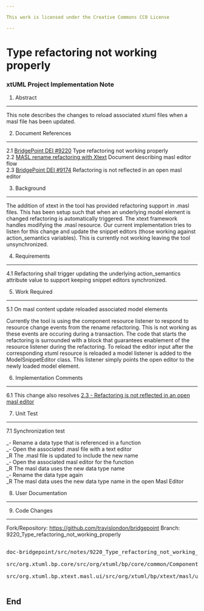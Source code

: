 ```yaml
---

This work is licensed under the Creative Commons CC0 License

---
```


# Type refactoring not working properly
### xtUML Project Implementation Note

1. Abstract
-----------
This note describes the changes to reload associated xtuml files when a masl file has been updated.   

2. Document References
----------------------
<a id="2.1"></a>2.1 [BridgePoint DEI #9220](https://support.onefact.net/issues/9220) Type refactoring not working properly  
<a id="2.2"></a>2.2 [MASL rename refactoring with Xtext](https://github.com/xtuml/bridgepoint/blob/master/doc-bridgepoint/notes/8261_masl_refactor/8261_masl_refactor_dnt.md) Document describing masl editor flow   
<a id="2.3"></a>2.3 [BridgePoint DEI #9174]( https://support.onefact.net/issues/9174) Refactoring is not reflected in an open masl editor  

3. Background
-------------
The addition of xtext in the tool has provided refactoring support in .masl files.  This has been setup such that when an underlying model element is changed refactoring is automatically triggered.  The xtext framework handles modifying the .masl resource.  Our current implementation tries to listen for this change and update the snippet editors (those working against action_semantics variables).  This is currently not working leaving the tool unsynchronized.   

4. Requirements
---------------
4.1 Refactoring shall trigger updating the underlying action_semantics attribute value to support keeping snippet editors synchronized.   

5. Work Required
----------------
5.1 On masl content update reloaded associated model elements   

Currently the tool is using the component resource listener to respond to resource change events from the rename refactoring.   This is not working as these events are occuring during a transaction.  The code that starts the refactoring is surrounded with a block that guarantees enablement of the resource listener during the refactoring.  To reload the editor input after the corresponding xtuml resource is reloaded a model listener is added to the ModelSnippetEditor class.  This listener simply points the open editor to the newly loaded model element.      
   
6. Implementation Comments
--------------------------
6.1 This change also resolves [2.3 - Refactoring is not reflected in an open masl editor](2.3)

7. Unit Test
------------
7.1 Synchronization test   

_- Rename a data type that is referenced in a function   
_- Open the associated .masl file with a text editor   
_R The .masl file is updated to include the new name   
_- Open the associated masl editor for the function   
_R The masl data uses the new data type name   
_- Rename the data type again   
_R The masl data uses the new data type name in the open Masl Editor   

8. User Documentation
---------------------

9. Code Changes
---------------
Fork/Repository: https://github.com/travislondon/bridgepoint
Branch: 9220_Type_refactoring_not_working_properly   

<pre>

doc-bridgepoint/src/notes/9220_Type_refactoring_not_working_properly/9220_Type_refactoring_not_working_properly.md

src/org.xtuml.bp.core/src/org/xtuml/bp/core/common/ComponentTransactionListener.java

src/org.xtuml.bp.xtext.masl.ui/src/org/xtuml/bp/xtext/masl/ui/document/MaslDocumentProvider.java

</pre>

End
---

